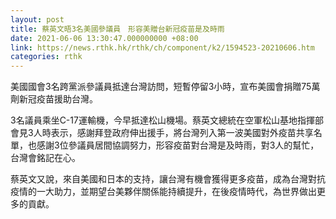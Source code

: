 ```yaml
---
layout: post
title: 蔡英文晤3名美國參議員　形容美贈台新冠疫苗是及時雨
date: 2021-06-06 13:30:47.000000000 +08:00
link: https://news.rthk.hk/rthk/ch/component/k2/1594523-20210606.htm
categories: rthk
---
```


美國國會3名跨黨派參議員抵達台灣訪問，短暫停留3小時，宣布美國會捐贈75萬劑新冠疫苗援助台灣。

3名議員乘坐C-17運輸機，今早抵達松山機場。蔡英文總統在空軍松山基地指揮部會見3人時表示，感謝拜登政府伸出援手，將台灣列入第一波美國對外疫苗共享名單，也感謝3位參議員居間協調努力，形容疫苗對台灣是及時雨，對3人的幫忙，台灣會銘記在心。

蔡英文又說，來自美國和日本的支持，讓台灣有機會獲得更多疫苗，成為台灣對抗疫情的一大助力，並期望台美夥伴關係能持續提升，在後疫情時代，為世界做出更多的貢獻。
